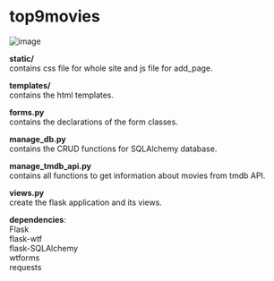 # top9movies

![image](https://user-images.githubusercontent.com/121177058/226387591-d380780d-684e-413a-8d1f-6ac39e29b386.png)



**static/**<br>
contains css file for whole site and js file for add_page.

**templates/**<br>
contains the html templates.

**forms.py**<br>
contains the declarations of the form classes.

**manage_db.py**<br>
contains the CRUD functions for SQLAlchemy database.

**manage_tmdb_api.py**<br>
contains all functions to get information about movies from tmdb API.

**views.py**<br>
create the flask application and its views.


**dependencies**:<br> 
Flask<br>
flask-wtf<br>
flask-SQLAlchemy<br>
wtforms<br>
requests<br>
